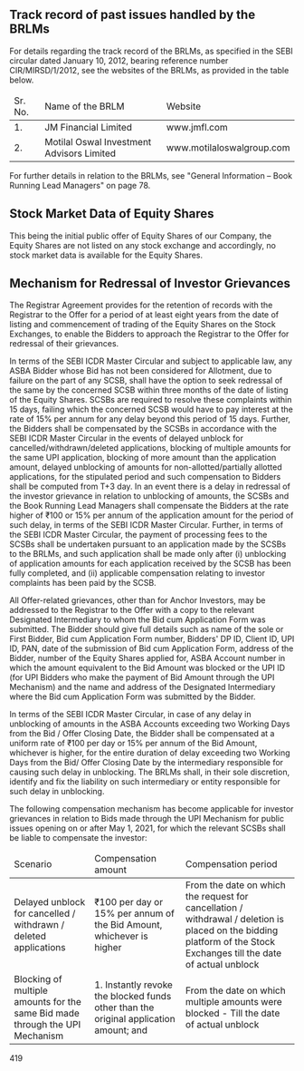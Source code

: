 ## Track record of past issues handled by the BRLMs

For details regarding the track record of the BRLMs, as specified in the SEBI circular dated January 10, 2012, bearing reference number CIR/MIRSD/1/2012, see the websites of the BRLMs, as provided in the table below.

<table><thead><tr><td>Sr. No.</td><td>Name of the BRLM</td><td>Website</td></tr></thead><tbody><tr><td>1.</td><td>JM Financial Limited</td><td>www.jmfl.com</td></tr><tr><td>2.</td><td>Motilal Oswal Investment Advisors Limited</td><td>www.motilaloswalgroup.com</td></tr></tbody></table>

For further details in relation to the BRLMs, see "General Information – Book Running Lead Managers" on page 78.

## Stock Market Data of Equity Shares

This being the initial public offer of Equity Shares of our Company, the Equity Shares are not listed on any stock exchange and accordingly, no stock market data is available for the Equity Shares.

## Mechanism for Redressal of Investor Grievances

The Registrar Agreement provides for the retention of records with the Registrar to the Offer for a period of at least eight years from the date of listing and commencement of trading of the Equity Shares on the Stock Exchanges, to enable the Bidders to approach the Registrar to the Offer for redressal of their grievances.

In terms of the SEBI ICDR Master Circular and subject to applicable law, any ASBA Bidder whose Bid has not been considered for Allotment, due to failure on the part of any SCSB, shall have the option to seek redressal of the same by the concerned SCSB within three months of the date of listing of the Equity Shares. SCSBs are required to resolve these complaints within 15 days, failing which the concerned SCSB would have to pay interest at the rate of 15% per annum for any delay beyond this period of 15 days. Further, the Bidders shall be compensated by the SCSBs in accordance with the SEBI ICDR Master Circular in the events of delayed unblock for cancelled/withdrawn/deleted applications, blocking of multiple amounts for the same UPI application, blocking of more amount than the application amount, delayed unblocking of amounts for non-allotted/partially allotted applications, for the stipulated period and such compensation to Bidders shall be computed from T+3 day. In an event there is a delay in redressal of the investor grievance in relation to unblocking of amounts, the SCSBs and the Book Running Lead Managers shall compensate the Bidders at the rate higher of ₹100 or 15% per annum of the application amount for the period of such delay, in terms of the SEBI ICDR Master Circular. Further, in terms of the SEBI ICDR Master Circular, the payment of processing fees to the SCSBs shall be undertaken pursuant to an application made by the SCSBs to the BRLMs, and such application shall be made only after (i) unblocking of application amounts for each application received by the SCSB has been fully completed, and (ii) applicable compensation relating to investor complaints has been paid by the SCSB.

All Offer-related grievances, other than for Anchor Investors, may be addressed to the Registrar to the Offer with a copy to the relevant Designated Intermediary to whom the Bid cum Application Form was submitted. The Bidder should give full details such as name of the sole or First Bidder, Bid cum Application Form number, Bidders' DP ID, Client ID, UPI ID, PAN, date of the submission of Bid cum Application Form, address of the Bidder, number of the Equity Shares applied for, ASBA Account number in which the amount equivalent to the Bid Amount was blocked or the UPI ID (for UPI Bidders who make the payment of Bid Amount through the UPI Mechanism) and the name and address of the Designated Intermediary where the Bid cum Application Form was submitted by the Bidder.

In terms of the SEBI ICDR Master Circular, in case of any delay in unblocking of amounts in the ASBA Accounts exceeding two Working Days from the Bid / Offer Closing Date, the Bidder shall be compensated at a uniform rate of ₹100 per day or 15% per annum of the Bid Amount, whichever is higher, for the entire duration of delay exceeding two Working Days from the Bid/ Offer Closing Date by the intermediary responsible for causing such delay in unblocking. The BRLMs shall, in their sole discretion, identify and fix the liability on such intermediary or entity responsible for such delay in unblocking.

The following compensation mechanism has become applicable for investor grievances in relation to Bids made through the UPI Mechanism for public issues opening on or after May 1, 2021, for which the relevant SCSBs shall be liable to compensate the investor:

<table><thead><tr><td>Scenario</td><td>Compensation amount</td><td>Compensation period</td></tr></thead><tbody><tr><td>Delayed unblock for cancelled / withdrawn / deleted applications</td><td>₹100 per day or 15% per annum of the Bid Amount, whichever is higher</td><td>From the date on which the request for cancellation / withdrawal / deletion is placed on the bidding platform of the Stock Exchanges till the date of actual unblock</td></tr><tr><td>Blocking of multiple amounts for the same Bid made through the UPI Mechanism</td><td>1. Instantly revoke the blocked funds other than the original application amount; and</td><td>From the date on which multiple amounts were blocked - Till the date of actual unblock</td></tr></tbody></table>

419